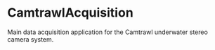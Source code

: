 # CamtrawlAcquisition
Main data acquisition application for the Camtrawl underwater stereo camera system.

